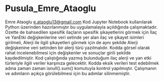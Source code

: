 # Pusula_Emre_Ataoglu
Emre Ataoglu
e.ataoglu13@gmail.com
Kod Jupyter Notebook kullanılarak Python üzerinden hazırlanmıştır bu uygulamalayla açıldığında çalışmaktadır.
Özette de bahsedilen spesifik ilaçların spesifik şikayetlerini görmek için İlaç ve YanEtki değişkenlerine veri setinde yer alan ilaç ve şikayet isimleri girilmeli, Alerji ile ilgili şikayetleri görmek için de aynı şekilde Alerji değişkenine veri setinden bir alerji türü yazılmalıdır.
Kodda görsel olarak rahat incelenebilmesi için değişkenler ve sonuçlar girili şekilde kaydedilmiştir. Kod çalıştığında yazmış bulunduğum ilaç alerji ve yan etki türleriyle ilgili veriler karşınıza gelecektir.
Kodda eksik verileri test edebilmek adına zaman zaman isnull().sum() komutuyla kontrol yapılmıştır. Çalışmanın ve adımların açıkça görülebilmesi için bu adımlar silinmemiştir.
